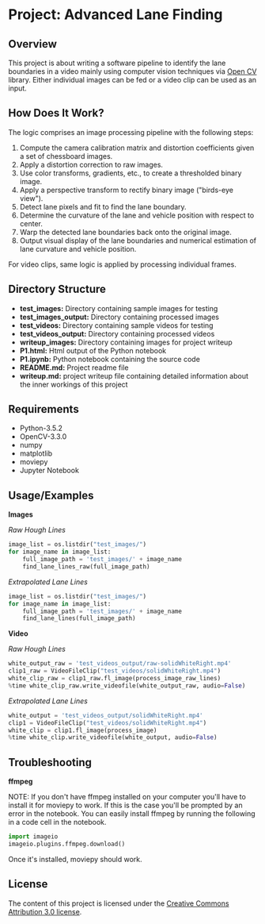 # Project: Advanced Lane Finding
## Overview   
   
This project is about writing a software pipeline to identify the lane boundaries in a video mainly using computer vision techniques via [Open CV](https://opencv.org/) library. Either individual images can be fed or a video clip can be used as an input. 

## How Does It Work?
The logic comprises an image processing pipeline with the following steps:

1. Compute the camera calibration matrix and distortion coefficients given a set of chessboard images.
2. Apply a distortion correction to raw images.
3. Use color transforms, gradients, etc., to create a thresholded binary image.
4. Apply a perspective transform to rectify binary image ("birds-eye view").
5. Detect lane pixels and fit to find the lane boundary.
6. Determine the curvature of the lane and vehicle position with respect to center.
7. Warp the detected lane boundaries back onto the original image.
8. Output visual display of the lane boundaries and numerical estimation of lane curvature and vehicle position.

For video clips, same logic is applied by processing individual frames.

## Directory Structure
* **test_images:** Directory containing sample images for testing
* **test_images_output:** Directory containing processed images
* **test_videos:** Directory containing sample videos for testing
* **test_videos_output:** Directory containing processed videos
* **writeup_images:** Directory containing images for project writeup
* **P1.html:** Html output of the Python notebook
* **P1.ipynb:** Python notebook containing the source code
* **README.md:** Project readme file
* **writeup.md:** project writeup file containing detailed information about the inner workings of this project

## Requirements
* Python-3.5.2
* OpenCV-3.3.0
* numpy
* matplotlib
* moviepy
* Jupyter Notebook


## Usage/Examples
**Images**

*Raw Hough Lines*
```python
image_list = os.listdir("test_images/")
for image_name in image_list:
    full_image_path = 'test_images/' + image_name
    find_lane_lines_raw(full_image_path)
```

*Extrapolated Lane Lines*
```python
image_list = os.listdir("test_images/")
for image_name in image_list:
    full_image_path = 'test_images/' + image_name
    find_lane_lines(full_image_path)
```

**Video**

*Raw Hough Lines*
```python
white_output_raw = 'test_videos_output/raw-solidWhiteRight.mp4'
clip1_raw = VideoFileClip("test_videos/solidWhiteRight.mp4")
white_clip_raw = clip1_raw.fl_image(process_image_raw_lines) 
%time white_clip_raw.write_videofile(white_output_raw, audio=False)
```

*Extrapolated Lane Lines*
```python
white_output = 'test_videos_output/solidWhiteRight.mp4'
clip1 = VideoFileClip("test_videos/solidWhiteRight.mp4")
white_clip = clip1.fl_image(process_image) 
%time white_clip.write_videofile(white_output, audio=False)
```

## Troubleshooting

**ffmpeg**

NOTE: If you don't have ffmpeg installed on your computer you'll have to install it for moviepy to work. If this is the case you'll be prompted by an error in the notebook. You can easily install ffmpeg by running the following in a code cell in the notebook.

```python
import imageio
imageio.plugins.ffmpeg.download()
```

Once it's installed, moviepy should work.

## License
The content of this project is licensed under the [Creative Commons Attribution 3.0 license](https://creativecommons.org/licenses/by/3.0/us/deed.en_US).